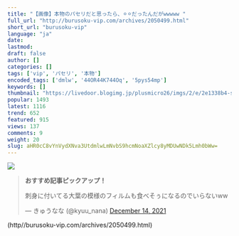 ```yaml
---
title: "【画像】本物のパセリだと思ったら、⚪︎⚪︎だったんだがwwwww "
full_url: "http://burusoku-vip.com/archives/2050499.html"
short_url: "burusoku-vip"
language: "ja"
date: 
lastmod: 
draft: false
author: []
categories: []
tags: ['vip', 'パセリ', '本物']
encoded_tags: ['dmlw', '44OR44K744Oq', '5pys54mp']
keywords: []
thumbnail: "https://livedoor.blogimg.jp/plusmicro26/imgs/2/e/2e1338b4-s.png"
popular: 1493
latest: 1116
trend: 652
featured: 915
views: 137
comments: 9
weight: 20
slug: aHR0cC8vYnVydXNva3UtdmlwLmNvbS9hcmNoaXZlcy8yMDUwNDk5Lmh0bWw=
---
```


![](https://livedoor.blogimg.jp/plusmicro26/imgs/2/e/2e1338b4-s.png)

<blockquote class='twitter-tweet'><p><b>おすすめ記事ピックアップ！</b></p><p lang='ja' dir='ltr'>刺身に付いてる大葉の模様のフィルムも食べそぅになるのでいらないww</p>— きゅうなな (@kyuu_nana) <a href='https//twitter.com/kyuu_nana/status/1470573724076494850?ref_src=twsrc%5Etfw'>December 14, 2021</a></blockquote> 

(http//burusoku-vip.com/archives/2050499.html)
